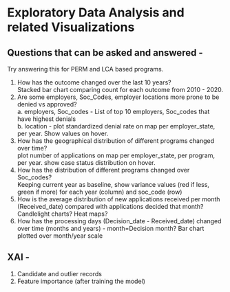 # Exploratory Data Analysis and related Visualizations
## Questions that can be asked and answered -  
Try answering this for PERM and LCA based programs.  
1. How has the outcome changed over the last 10 years?  
Stacked bar chart comparing count for each outcome from 2010 - 2020.  
2. Are some employers, Soc_Codes, employer locations more prone to be denied vs approved?  
a. employers, Soc_codes - List of top 10 employers, Soc_codes that have highest denials  
b. location - plot standardized denial rate on map per employer_state, per year. Show values on hover.  
3. How has the geographical distribution of different programs changed over time?  
plot number of applications on map per employer_state, per program, per year. show case status distribution on hover.  
4. How has the distribution of different programs changed over Soc_codes?  
Keeping current year as baseline, show variance values (red if less, green if more) for each year (column) and soc_code (row)
5. How is the average distribution of new applications received per month (Received_date) compared with applications decided that month?  
Candlelight charts? Heat maps?  
6. How has the processing days (Decision_date - Received_date) changed over time (months and years) - month=Decision month?
Bar chart plotted over month/year scale  


## XAI -  
1. Candidate and outlier records  
2. Feature importance (after training the model)  
 